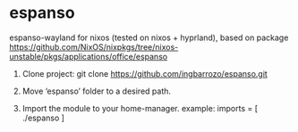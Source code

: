 # espanso
espanso-wayland for nixos (tested on nixos + hyprland), based on package https://github.com/NixOS/nixpkgs/tree/nixos-unstable/pkgs/applications/office/espanso

1. Clone project: git clone https://github.com/ingbarrozo/espanso.git

2. Move ‘espanso’ folder to a desired path.

3. Import the module to your home-manager.
  example:
  imports = [
    ./espanso
  ]
